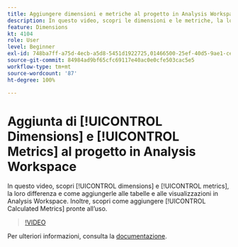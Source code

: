 ```yaml
---
title: Aggiungere dimensioni e metriche al progetto in Analysis Workspace
description: In questo video, scopri le dimensioni e le metriche, la loro differenza e come aggiungerle alle tabelle e alle visualizzazioni in Analysis Workspace. Scopri anche come aggiungere metriche calcolate pronte all’uso.
feature: Dimensions
kt: 4104
role: User
level: Beginner
exl-id: 748ba7ff-a75d-4ecb-a5d8-5451d1922725,01466500-25ef-40d5-9ae1-ce1e0e92b0b5
source-git-commit: 84984ad9bf65cfc69117e40ac0e0cfe503cac5e5
workflow-type: tm+mt
source-wordcount: '87'
ht-degree: 100%

---
```


# Aggiunta di [!UICONTROL Dimensions] e [!UICONTROL Metrics] al progetto in Analysis Workspace

In questo video, scopri [!UICONTROL dimensions] e [!UICONTROL metrics], la loro differenza e come aggiungerle alle tabelle e alle visualizzazioni in Analysis Workspace. Inoltre, scopri come aggiungere [!UICONTROL Calculated Metrics] pronte all’uso.

>[!VIDEO](https://video.tv.adobe.com/v/35905/?quality=12&learn=on&captions=ita)

Per ulteriori informazioni, consulta la [documentazione](https://experienceleague.adobe.com/docs/analytics/analyze/analysis-workspace/components/analysis-workspace-components.html?lang=it).
